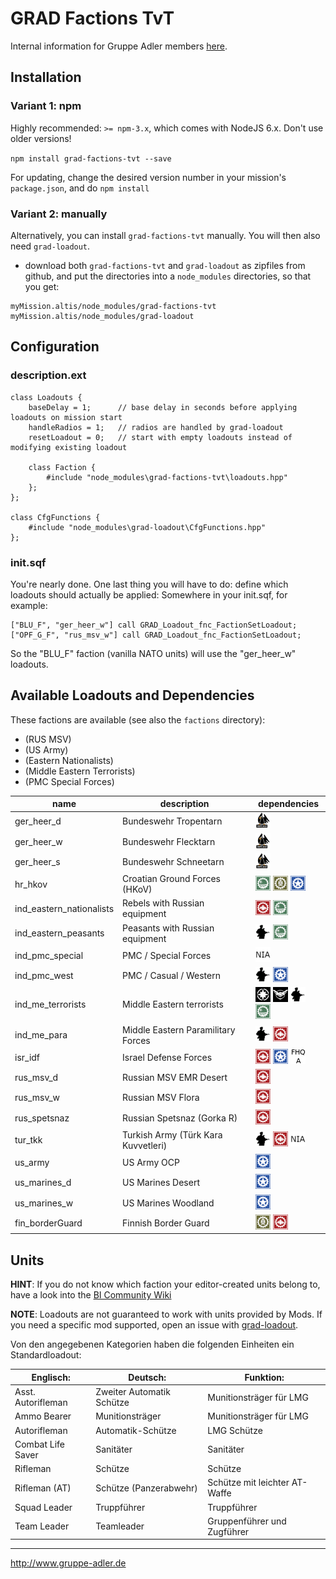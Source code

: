 # GRAD Factions TvT

Internal information for Gruppe Adler members [here](https://forum.gruppe-adler.de/topic/1557/grad-factions-tvt-loadout-sammlung).

## Installation

### Variant 1: npm

Highly recommended: `>= npm-3.x`, which comes with NodeJS 6.x. Don't use older versions!

`npm install grad-factions-tvt --save`

For updating, change the desired version number in your mission's `package.json`, and do `npm install`

### Variant 2: manually

Alternatively, you can install `grad-factions-tvt` manually. You will then also need `grad-loadout`.

* download both  `grad-factions-tvt` and `grad-loadout` as zipfiles from github, and put the directories into a `node_modules` directories, so that you get:

```
myMission.altis/node_modules/grad-factions-tvt
myMission.altis/node_modules/grad-loadout
```

## Configuration

### description.ext

```
class Loadouts {
    baseDelay = 1;      // base delay in seconds before applying loadouts on mission start
    handleRadios = 1;   // radios are handled by grad-loadout
    resetLoadout = 0;   // start with empty loadouts instead of modifying existing loadout

	class Faction {
        #include "node_modules\grad-factions-tvt\loadouts.hpp"
    };
};

class CfgFunctions {
    #include "node_modules\grad-loadout\CfgFunctions.hpp"
};
```

### init.sqf

You're nearly done. One last thing you will have to do: define which loadouts should actually be applied:
Somewhere in your init.sqf, for example:

```
["BLU_F", "ger_heer_w"] call GRAD_Loadout_fnc_FactionSetLoadout;
["OPF_G_F", "rus_msv_w"] call GRAD_Loadout_fnc_FactionSetLoadout;
```

So the "BLU_F" faction (vanilla NATO units) will use the "ger_heer_w" loadouts.

## Available Loadouts and Dependencies

These factions are available (see also the `factions` directory):

*  (RUS MSV)
*  (US Army)
*  (Eastern Nationalists)
*  (Middle Eastern Terrorists)
*  (PMC Special Forces)

| name                     | description                         | dependencies                                                                                                                                                                        |
|--------------------------|-------------------------------------|-------------------------------------------------------------------------------------------------------------------------------------------------------------------------------------|
| ger_heer_d               | Bundeswehr Tropentarn               | [![Gruppe Adler Mod](docs/logos/ga.png)](https://github.com/gruppe-adler/gruppe_adler_mod)                                                                                                                                                                    |
| ger_heer_w               | Bundeswehr Flecktarn                | [![Gruppe Adler Mod](docs/logos/ga.png)](https://github.com/gruppe-adler/gruppe_adler_mod)                                                                                                                                                                    |
| ger_heer_s               | Bundeswehr Schneetarn               | [![Gruppe Adler Mod](docs/logos/ga.png)](https://github.com/gruppe-adler/gruppe_adler_mod)                                                                                                                                                                    |
| hr_hkov                  | Croatian Ground Forces (HKoV)       | [![RHS: GREF](docs/logos/rhs-gref.png)](http://www.rhsmods.org/mod/3) [![RHS: SAF](docs/logos/rhs-saf.png)](http://www.rhsmods.org/mod/4) [![RHS: USAF](docs/logos/rhs-usaf.png)](http://www.rhsmods.org/mod/2)                                                      |
| ind_eastern_nationalists | Rebels with Russian equipment       | [![RHS: AFRF](docs/logos/rhs-afrf.png)](http://www.rhsmods.org/mod/1) [![RHS: GREF](docs/logos/rhs-gref.png)](http://www.rhsmods.org/mod/3)                                                                                                |
| ind_eastern_peasants     | Peasants with Russian equipment     | [![Project Opfor](docs/logos/po.png)](http://www.armaholic.com/page.php?id=31310) [![RHS: GREF](docs/logos/rhs-gref.png)](http://www.rhsmods.org/mod/3)                                                                              |
| ind_pmc_special          | PMC / Special Forces                | [![NIArms](docs/logos/nia.png)](https://steamcommunity.com/sharedfiles/filedetails/?id=1208517358)                                                                                                         |
| ind_pmc_west             | PMC / Casual / Western              | [![Project Opfor](docs/logos/po.png)](http://www.armaholic.com/page.php?id=31310) [![RHS: USAF](docs/logos/rhs-usaf.png)](http://www.rhsmods.org/mod/2)                                                                              |
| ind_me_terrorists        | Middle Eastern terrorists           | [![GM](docs/logos/gm.png)](http://www.global-mobilization.com/) [![Laws Of War](docs/logos/low.png)](https://www.bohemia.net/games/arma3-laws-of-war) [![Project Opfor](docs/logos/po.png)](http://www.armaholic.com/page.php?id=31310) [![RHS: GREF](docs/logos/rhs-gref.png)](http://www.rhsmods.org/mod/3)                                                                              |
| ind_me_para              | Middle Eastern Paramilitary Forces  | [![Project Opfor](docs/logos/po.png)](http://www.armaholic.com/page.php?id=31310) [![RHS: AFRF](docs/logos/rhs-afrf.png)](http://www.rhsmods.org/mod/1)                                                                              |
| isr_idf                  | Israel Defense Forces               | [![RHS: AFRF](docs/logos/rhs-afrf.png)](http://www.rhsmods.org/mod/1) [![RHS: USAF](docs/logos/rhs-usaf.png)](http://www.rhsmods.org/mod/2) [![FHQ Accessories](docs/logos/fhq-a.png)](https://steamcommunity.com/sharedfiles/filedetails/?id=388697912)           |
| rus_msv_d                | Russian MSV EMR Desert              | [![RHS: AFRF](docs/logos/rhs-afrf.png)](http://www.rhsmods.org/mod/1)                                                                                                                                           |
| rus_msv_w                | Russian MSV Flora                   | [![RHS: AFRF](docs/logos/rhs-afrf.png)](http://www.rhsmods.org/mod/1)                                                                                                                                           |
| rus_spetsnaz             | Russian Spetsnaz (Gorka R)          | [![RHS: AFRF](docs/logos/rhs-afrf.png)](http://www.rhsmods.org/mod/1)                                                                                                                                           |
| tur_tkk                  | Turkish Army (Türk Kara Kuvvetleri) | [![Project Opfor](docs/logos/po.png)](http://www.armaholic.com/page.php?id=31310) [![RHS: AFRF](docs/logos/rhs-afrf.png)](http://www.rhsmods.org/mod/1) [![NIArms](docs/logos/nia.png)](https://steamcommunity.com/sharedfiles/filedetails/?id=1208517358) |
| us_army                  | US Army OCP                         | [![RHS: USAF](docs/logos/rhs-usaf.png)](http://www.rhsmods.org/mod/2)                                                                                                                                           |
| us_marines_d             | US Marines Desert                   | [![RHS: USAF](docs/logos/rhs-usaf.png)](http://www.rhsmods.org/mod/2)                                                                                                                                           |
| us_marines_w             | US Marines Woodland                 | [![RHS: USAF](docs/logos/rhs-usaf.png)](http://www.rhsmods.org/mod/2)                                                                                                                                           |
| fin_borderGuard          | Finnish Border Guard                | [![RHS: SAF](docs/logos/rhs-saf.png)](http://www.rhsmods.org/mod/4) [![RHS: AFRF](docs/logos/rhs-afrf.png)](http://www.rhsmods.org/mod/1)                                                                                                 |


## Units

**HINT**: If you do not know which faction your editor-created units belong to, have a look into the [BI Community Wiki](https://community.bistudio.com/wiki/Arma_3_CfgVehicles_WEST)

**NOTE**: Loadouts are not guaranteed to work with units provided by Mods. If you need a specific mod supported, open an issue with [grad-loadout](https://github.com/gruppe-adler/grad-loadout).

Von den angegebenen Kategorien haben die folgenden Einheiten ein Standardloadout:

Englisch:                     | Deutsch:                                 | Funktion:
------------------------------|------------------------------------------|----------------------------------------
Asst. Autorifleman            | Zweiter Automatik Schütze                | Munitionsträger für LMG
Ammo Bearer                   | Munitionsträger                          | Munitionsträger für LMG
Autorifleman                  | Automatik-Schütze                        | LMG Schütze
Combat Life Saver             | Sanitäter                                | Sanitäter
Rifleman                      | Schütze                                  | Schütze
Rifleman (AT)                 | Schütze (Panzerabwehr)                   | Schütze mit leichter AT-Waffe
Squad Leader                  | Truppführer                              | Truppführer
Team Leader                   | Teamleader                               | Gruppenführer und Zugführer

--------------------------------------------------------------------------------

http://www.gruppe-adler.de
